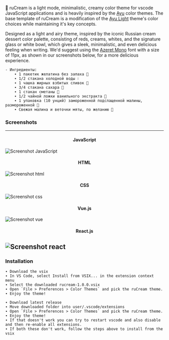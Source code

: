 <!--p align="center"><img src="http://svgur.com/i/3Dp.svg"></p-->
🍦 ruCream is a light mode, minimalistic, creamy color theme for vscode JavaScript applications and is heavily inspired by the [Ayu][] color themes. The base template of ruCream is a modification of the [Ayu Light][] theme's color choices while maintaining it's key concepts.

Designed as a light and airy theme, inspired by the iconic Russian cream dessert color palette, consisting of reds, creams, whites, and the signature glass or white bowl, which gives a sleek, minimalistic, and even delicious feeling when writing. We'd suggest using the [Azeret Mono][] font with a size of 11px, as shown in our screenshots below, for a more delicious experience.

    - Ингредиенты:
        ∙ 1 пакетик желатина без запаха 🍮
        ∙ 1/2 стакана холодной воды 💧
        ∙ 1 чашка жирных взбитых сливок 🍦
        ∙ 3/4 стакана сахара 🍬
        ∙ 1 стакан сметаны 🥛
        ∙ 1/2 чайной ложки ванильного экстракта 🥄
        ∙ 1 упаковка (10 унций) замороженной подслащенной малины, размороженной 🍓
        ∙ Свежая малина и веточки мяты, по желанию 🌿

   [Ayu]: https://github.com/ayu-theme
   [Ayu Light]: https://github.com/ayu-theme/vscode-ayu/blob/master/assets/light.png
   [Azeret Mono]: https://fonts.google.com/specimen/Azeret+Mono

### Screenshots
-----------

<div align="center"> <h4> JavaScript </h4> </div>

![Screenshot JavaScript](https://imgur.com/i5mvoXI.png)

<div align="center"> <h4> HTML </h4> </div>

![Screenshot html](https://imgur.com/yvPf5wk.png)

<div align="center"> <h4> CSS </h4> </div>

![Screenshot css](https://imgur.com/Hg4cVll.png)

<div align="center"> <h4> Vue.js </h4> </div>

![Screenshot vue](https://imgur.com/9bXxBnW.png)

<div align="center"> <h4> React.js </h4> </div>

![Screenshot react](https://imgur.com/DV6kZA7.png)
------------------------------------------------

### Installation
    ∙ Download the vsix
    ∙ In VS Code, select Install from VSIX... in the extension context menu
    ∙ Select the downloaded rucream-1.0.0.vsix 
    ∙ Open `File > Preferences > Color Themes` and pick the ruCream theme.
    ∙ Enjoy the theme!

    ∙ Download latest release
    ∙ Move downloaded folder into user/.vscode/extensions 
    ∙ Open `File > Preferences > Color Themes` and pick the ruCream theme.
    ∙ Enjoy the theme!
    ∙ If that doesn't work you can try to restart vscode and also disable and then re-enable all extensions. 
    ∙ If both these don't work, follow the steps above to install from the vsix